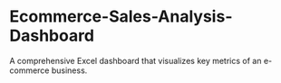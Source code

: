 # Ecommerce-Sales-Analysis-Dashboard
A comprehensive Excel dashboard that visualizes key metrics of an e-commerce business.
